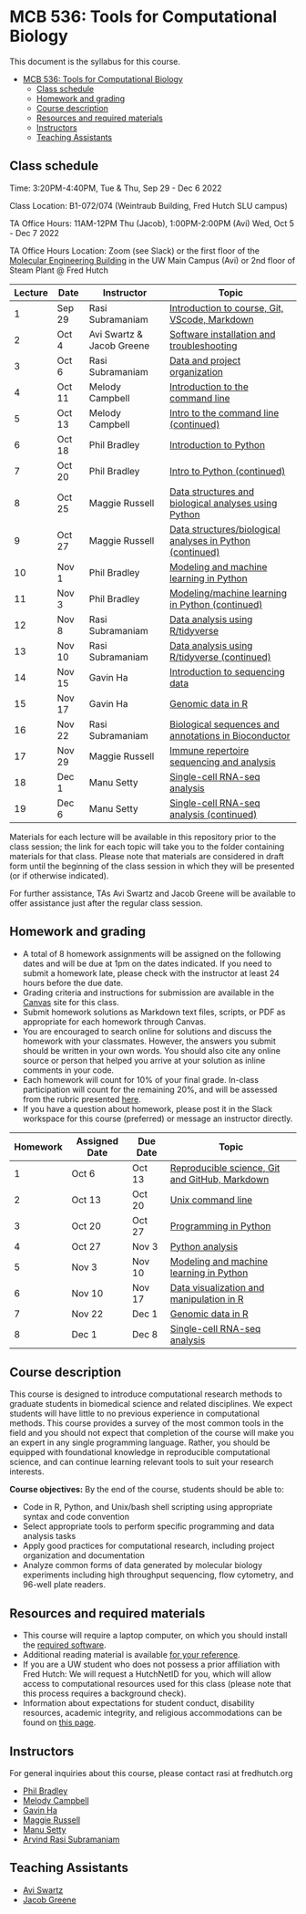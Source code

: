 # MCB 536: Tools for Computational Biology

This document is the syllabus for this course.

- [MCB 536: Tools for Computational Biology](#mcb-536-tools-for-computational-biology)
  - [Class schedule](#class-schedule)
  - [Homework and grading](#homework-and-grading)
  - [Course description](#course-description)
  - [Resources and required materials](#resources-and-required-materials)
  - [Instructors](#instructors)
  - [Teaching Assistants](#teaching-assistants)

## Class schedule

Time: 3:20PM-4:40PM, Tue & Thu, Sep 29 - Dec 6 2022

Class Location: B1-072/074 (Weintraub Building, Fred Hutch SLU campus)

TA Office Hours: 11AM-12PM Thu (Jacob), 1:00PM-2:00PM (Avi) Wed, Oct 5 - Dec 7 2022


TA Office Hours Location: Zoom (see Slack) or the first floor of the [Molecular Engineering Building](https://www.washington.edu/maps/#!/mol) in the UW Main Campus (Avi) or 2nd floor of Steam Plant @ Fred Hutch

| Lecture | Date   | Instructor                | Topic                                                                           |
| ------- | ------ | ------------------------- | ------------------------------------------------------------------------------- |
| 1       | Sep 29 | Rasi Subramaniam          | [Introduction to course, Git, VScode, Markdown](lectures/lecture01/)            |
| 2       | Oct 4  | Avi Swartz & Jacob Greene | [Software installation and troubleshooting](software/README.md)                 |
| 3       | Oct 6  | Rasi Subramaniam          | [Data and project organization](lectures/lecture03/)                            |
| 4       | Oct 11 | Melody Campbell           | [Introduction to the command line](lectures/lecture04/)                         |
| 5       | Oct 13 | Melody Campbell           | [Intro to the command line (continued)](lectures/lecture05/)                    |
| 6       | Oct 18 | Phil Bradley              | [Introduction to Python](lectures/lecture06/)                                   |
| 7       | Oct 20 | Phil Bradley              | [Intro to Python (continued)](lectures/lecture07/)                              |
| 8       | Oct 25 | Maggie Russell            | [Data structures and biological analyses using Python](lectures/lecture08/)     |
| 9       | Oct 27 | Maggie Russell            | [Data structures/biological analyses in Python (continued)](lectures/lecture09) |
| 10      | Nov 1  | Phil Bradley              | [Modeling and machine learning in Python](lectures/lecture10)                   |
| 11      | Nov 3  | Phil Bradley              | [Modeling/machine learning in Python (continued)](lectures/lecture11)           |
| 12      | Nov 8  | Rasi Subramaniam          | [Data analysis using R/tidyverse](lectures/lecture12/)                          |
| 13      | Nov 10 | Rasi Subramaniam          | [Data analysis using R/tidyverse (continued)](lectures/lecture13/)              |
| 14      | Nov 15 | Gavin Ha                  | [Introduction to sequencing data](lectures/lecture14/)                          |
| 15      | Nov 17 | Gavin Ha                  | [Genomic data in R](lectures/lecture15/)                                        |
| 16      | Nov 22 | Rasi Subramaniam          | [Biological sequences and annotations in Bioconductor](lectures/lecture16/)     |
| 17      | Nov 29 | Maggie Russell            | [Immune repertoire sequencing and analysis](lectures/lecture17/)                |
| 18      | Dec 1  | Manu Setty                | [Single-cell RNA-seq analysis](lectures/lecture18/)                             |
| 19      | Dec 6  | Manu Setty                | [Single-cell RNA-seq analysis (continued)](lectures/lecture19/)                 |

Materials for each lecture will be available in this repository prior to the class session;
the link for each topic will take you to the folder containing materials for that class.
Please note that materials are considered in draft form until the beginning of the class session in which they will be presented (or if otherwise indicated).

For further assistance, TAs Avi Swartz and Jacob Greene will be available to offer assistance just after the regular class session.

## Homework and grading

- A total of 8 homework assignments will be assigned on the following dates and will be due at 1pm on the dates indicated.
  If you need to submit a homework late, please check with the instructor at least 24 hours before the due date.
- Grading criteria and instructions for submission are available in the [Canvas](http://canvas.uw.edu) site for this class.
- Submit homework solutions as Markdown text files, scripts, or PDF as appropriate for each homework through Canvas.
- You are encouraged to search online for solutions and discuss the homework with your classmates.
  However, the answers you submit should be written in your own words.
  You should also cite any online source or person that helped you arrive at your solution as inline comments in your code.
- Each homework will count for 10% of your final grade. In-class participation will count for the remaining 20%, and will be assessed from the rubric presented [here](lectures/lecture01/participation_rubric.md).
- If you have a question about homework, please post it in the Slack workspace for this course (preferred) or message an instructor directly.

| Homework | Assigned Date | Due Date | Topic                                                                  |
| -------- | ------------- | -------- | ---------------------------------------------------------------------- |
| 1        | Oct 6         | Oct 13   | [Reproducible science, Git and GitHub, Markdown](homeworks/homework01) |
| 2        | Oct 13        | Oct 20   | [Unix command line](homeworks/homework02)                              |
| 3        | Oct 20        | Oct 27   | [Programming in Python](homeworks/homework03)                          |
| 4        | Oct 27        | Nov 3    | [Python analysis](homeworks/homework04)                                |
| 5        | Nov 3         | Nov 10   | [Modeling and machine learning in Python](homeworks/homework05)        |
| 6        | Nov 10        | Nov 17   | [Data visualization and manipulation in R](homeworks/homework06)       |
| 7        | Nov 22        | Dec 1    | [Genomic data in R](homeworks/homework07)                              |
| 8        | Dec 1         | Dec 8    | [Single-cell RNA-seq analysis](homeworks/homework08)                   |

## Course description

This course is designed to introduce computational research methods to graduate students in biomedical science and related disciplines.
We expect students will have little to no previous experience in computational methods.
This course provides a survey of the most common tools in the field and you should not expect that completion of the course will make you an expert in any single programming language.
Rather, you should be equipped with foundational knowledge in reproducible computational science, and can continue learning relevant tools to suit your research interests.

**Course objectives:** By the end of the course, students should be able to:

- Code in R, Python, and Unix/bash shell scripting using appropriate syntax and code convention
- Select appropriate tools to perform specific programming and data analysis tasks
- Apply good practices for computational research, including project organization and documentation
- Analyze common forms of data generated by molecular biology experiments including high throughput sequencing,
  flow cytometry, and 96-well plate readers.

## Resources and required materials

- This course will require a laptop computer, on which you should install the [required software](software/README.md).
- Additional reading material is available [for your reference](reference.md).
- If you are a UW student who does not possess a prior affiliation with Fred Hutch: We will request a HutchNetID for you,
  which will allow access to computational resources used for this class (please note that this process
  requires a background check).
- Information about expectations for student conduct, disability resources, academic integrity, and religious
  accommodations can be found on [this page](https://registrar.washington.edu/staffandfaculty/syllabi-guidelines/).

## Instructors

For general inquiries about this course, please contact rasi at fredhutch.org

- [Phil Bradley](https://www.fredhutch.org/en/labs/profiles/bradley-phil.html)
- [Melody Campbell](https://www.fredhutch.org/en/faculty-lab-directory/campbell-melody.html)
- [Gavin Ha](https://gavinhalab.org/people/Gavin-Ha/)
- [Maggie Russell](https://www.linkedin.com/in/magdalena-russell/)
- [Manu Setty](https://research.fredhutch.org/setty/en.html)
- [Arvind Rasi Subramaniam](http://rasilab.fredhutch.org)

## Teaching Assistants

- [Avi Swartz](https://www.linkedin.com/in/avi-swartz/)
- [Jacob Greene](https://www.linkedin.com/in/jacob-greene-890aa318a/)
